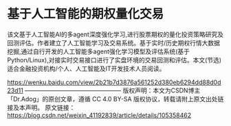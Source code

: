 # 基于人工智能的期权量化交易

该文基于人工智能AI的多agent深度强化学习,进行股票期权的量化投资策略研究及回测评估。作者建立了人工智能学习及交易系统。基于实时/历史期权行情大数据挖掘,通过自行开发的人工智能多agent强化学习模型及评估系统(基于Python/Linux),对接实时交易接口进行了实盘环境的交易回测和评估。本文(节选)适合金融投资机构/个人、人工智能及IT开发技术人员阅读。

https://wenku.baidu.com/view/2b21b7d3876a561252d380eb6294dd88d0d23d11
————————————————
版权声明：本文为CSDN博主「Dr.Adog」的原创文章，遵循 CC 4.0 BY-SA 版权协议，转载请附上原文出处链接及本声明。
原文链接：https://blog.csdn.net/weixin_41192839/article/details/105358462